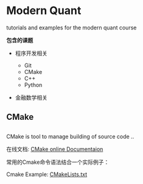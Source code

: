 # Modern Quant
tutorials and examples for the modern quant course

**包含的课题**

- 程序开发相关
    - Git
    - CMake
    - C++ 
    - Python

- 金融数学相关


## CMake
##
CMake is tool to manage building of source code ..

在线文档: [CMake online Documentaion](https://cmake.org/cmake/help/latest/index.html)

常用的Cmake命令语法结合一个实际例子：

Cmake Example: [CMakeLists.txt](CMakeLists.txt)
